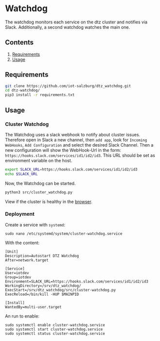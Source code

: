 # Watchdog

The watchdog monitors each service on the dtz cluster and notifies
via Slack. Additionally, a second watchdog watches the main one.


## Contents

1. [Requirements](#requirements)
2. [Usage](#usage)



## Requirements

```bash
git clone https://github.com/iot-salzburg/dtz_watchdog.git
cd dtz-watchdog/
pip3 install -r requirements.txt
```



## Usage

### Cluster Watchdog

The Watchdog uses a slack webhook to notify about cluster issues. Therefore open in Slack a new channel, then `add app`,
look for `Incoming WebHooks`, `Add Configuration` and select the desired Slack Channel. Then a new configuration will
show the WebHook-Url in the form: `https://hooks.slack.com/services/id1/id2/id3`. This URL should be set as
environment variable on the host.

```bash
export SLACK_URL=https://hooks.slack.com/services/id1/id2/id3
echo $SLACK_URL
```

Now, the Watchdog can be started.

```bash
python3 src/cluster_watchdog.py
```

View if the cluster is healthy in the [browser](http://il081:8081/).



### Deployment

Create a service with `systemd`:
```
sudo nano /etc/systemd/system/cluster-watchdog.service
```
With the content:
```
[Unit]
Description=Autostart DTZ Watchdog
After=network.target

[Service]
User=iotdev
Group=iotdev
Environment=SLACK_URL=https://hooks.slack.com/services/id1/id2/id3
WorkingDirectory=/srv/dtz_watchdog/
ExecStart=/srv/dtz_watchdog/src/cluster-watchdog.py
ExecReload=/bin/kill -HUP $MAINPID

[Install]
WantedBy=multi-user.target
```
An run to enable:
```
sudo systemctl enable cluster-watchdog.service
sudo systemctl start cluster-watchdog.service
sudo systemctl status cluster-watchdog.service
```

